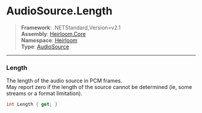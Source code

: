 # AudioSource.Length

> **Framework**: .NETStandard,Version=v2.1  
> **Assembly**: [Heirloom.Core][0]  
> **Namespace**: [Heirloom][0]  
> **Type**: [AudioSource][1]  

--------------------------------------------------------------------------------

### Length

The length of the audio source in PCM frames.   
 May report zero if the length of the source cannot be determined (ie, some streams or a format limitation).

```cs
int Length { get; }
```

[0]: ..\Heirloom.Core.md
[1]: Heirloom.AudioSource.md

